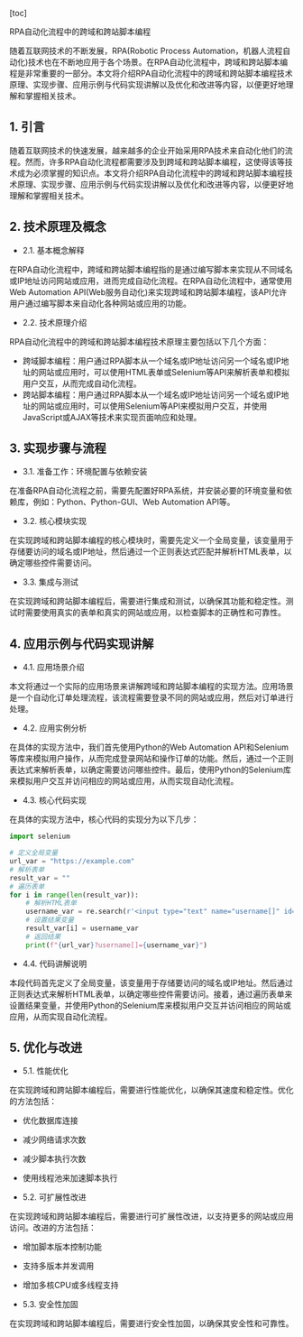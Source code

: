 
[toc]                    
                
                
RPA自动化流程中的跨域和跨站脚本编程

随着互联网技术的不断发展，RPA(Robotic Process Automation，机器人流程自动化)技术也在不断地应用于各个场景。在RPA自动化流程中，跨域和跨站脚本编程是非常重要的一部分。本文将介绍RPA自动化流程中的跨域和跨站脚本编程技术原理、实现步骤、应用示例与代码实现讲解以及优化和改进等内容，以便更好地理解和掌握相关技术。

## 1. 引言

随着互联网技术的快速发展，越来越多的企业开始采用RPA技术来自动化他们的流程。然而，许多RPA自动化流程都需要涉及到跨域和跨站脚本编程，这使得该等技术成为必须掌握的知识点。本文将介绍RPA自动化流程中的跨域和跨站脚本编程技术原理、实现步骤、应用示例与代码实现讲解以及优化和改进等内容，以便更好地理解和掌握相关技术。

## 2. 技术原理及概念

- 2.1. 基本概念解释

在RPA自动化流程中，跨域和跨站脚本编程指的是通过编写脚本来实现从不同域名或IP地址访问网站或应用，进而完成自动化流程。在RPA自动化流程中，通常使用Web Automation API(Web服务自动化)来实现跨域和跨站脚本编程，该API允许用户通过编写脚本来自动化各种网站或应用的功能。

- 2.2. 技术原理介绍

RPA自动化流程中的跨域和跨站脚本编程技术原理主要包括以下几个方面：

- 跨域脚本编程：用户通过RPA脚本从一个域名或IP地址访问另一个域名或IP地址的网站或应用时，可以使用HTML表单或Selenium等API来解析表单和模拟用户交互，从而完成自动化流程。
- 跨站脚本编程：用户通过RPA脚本从一个域名或IP地址访问另一个域名或IP地址的网站或应用时，可以使用Selenium等API来模拟用户交互，并使用JavaScript或AJAX等技术来实现页面响应和处理。

## 3. 实现步骤与流程

- 3.1. 准备工作：环境配置与依赖安装

在准备RPA自动化流程之前，需要先配置好RPA系统，并安装必要的环境变量和依赖库，例如：Python、Python-GUI、Web Automation API等。

- 3.2. 核心模块实现

在实现跨域和跨站脚本编程的核心模块时，需要先定义一个全局变量，该变量用于存储要访问的域名或IP地址，然后通过一个正则表达式匹配并解析HTML表单，以确定哪些控件需要访问。

- 3.3. 集成与测试

在实现跨域和跨站脚本编程后，需要进行集成和测试，以确保其功能和稳定性。测试时需要使用真实的表单和真实的网站或应用，以检查脚本的正确性和可靠性。

## 4. 应用示例与代码实现讲解

- 4.1. 应用场景介绍

本文将通过一个实际的应用场景来讲解跨域和跨站脚本编程的实现方法。应用场景是一个自动化订单处理流程，该流程需要登录不同的网站或应用，然后对订单进行处理。

- 4.2. 应用实例分析

在具体的实现方法中，我们首先使用Python的Web Automation API和Selenium等库来模拟用户操作，从而完成登录网站和操作订单的功能。然后，通过一个正则表达式来解析表单，以确定需要访问哪些控件。最后，使用Python的Selenium库来模拟用户交互并访问相应的网站或应用，从而实现自动化流程。

- 4.3. 核心代码实现

在具体的实现方法中，核心代码的实现分为以下几步：

```python
import selenium

# 定义全局变量
url_var = "https://example.com"
# 解析表单
result_var = ""
# 遍历表单
for i in range(len(result_var)):
    # 解析HTML表单
    username_var = re.search(r'<input type="text" name="username[]" id="username[]" value="(\d+)', result_var[i]).group(1)
    # 设置结果变量
    result_var[i] = username_var
    # 返回结果
    print(f"{url_var}?username[]={username_var}")
```

- 4.4. 代码讲解说明

本段代码首先定义了全局变量，该变量用于存储要访问的域名或IP地址。然后通过正则表达式来解析HTML表单，以确定哪些控件需要访问。接着，通过遍历表单来设置结果变量，并使用Python的Selenium库来模拟用户交互并访问相应的网站或应用，从而实现自动化流程。

## 5. 优化与改进

- 5.1. 性能优化

在实现跨域和跨站脚本编程后，需要进行性能优化，以确保其速度和稳定性。优化的方法包括：

- 优化数据库连接
- 减少网络请求次数
- 减少脚本执行次数
- 使用线程池来加速脚本执行

- 5.2. 可扩展性改进

在实现跨域和跨站脚本编程后，需要进行可扩展性改进，以支持更多的网站或应用访问。改进的方法包括：

- 增加脚本版本控制功能
- 支持多版本并发调用
- 增加多核CPU或多线程支持

- 5.3. 安全性加固

在实现跨域和跨站脚本编程后，需要进行安全性加固，以确保其安全性和可靠性。

